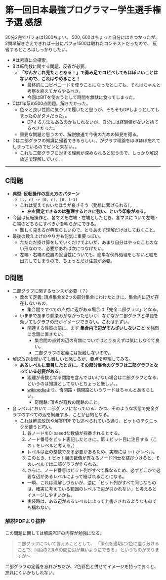 # 第一回日本最強プログラマー学生選手権予選 感想

30分2完でパフォは1300ちょい。
500, 600はちょっと自分にはきつかったが、
2問早解きさえできれば十分にパフォ1500は取れたコンテストだったので、
反省するところはしっかりしたい。

- Aは素直に全探索。
- Bは転倒数に関する問題、反省が必要。
  - **「なんかこれ見たことある！」で勇み足でコピペしてもほぼいいことはないので、これはやめること！**
    - 最終的にコピペコードを使うことになったとしても、それはちゃんと考察を終えてからやるべき。
    - 今回はBITを使おうとして時間を無駄に食ってしまった。
- Cはflip系の500点問題。解きたかった。
  - 色々と良い性質に気づいて履いたと思うが、そもそもDPしようとしてしまったのがダメだった。。
    - DPする方法もあるのかもしれないが、自分には経験値がないと捨てるべきだった。
  - 重要な問題と思うので、解説放送で今後のための知見を得る。
- Dは二部グラフの知識に帰着できるらしい、、がグラフ理論をほぼほぼ忘れてしまっているのでピンと来ない。。
  - これも二部グラフに対する理解が深められると思うので、しっかり解説放送で理解していく。

---

## C問題

- **典型: 反転操作の捉え方のパターン**
  - `[l, r] -> [0, r], [0, l-1]`
  - これは覚えておいたほうが良さそう（発想に繋げられる）。
    - **左を固定できるのは整理するときに強い、という印象がある。**
- 今回は反転操作と、各マスを右端・左端としたとき、各マスについて左端・右端のどちらにすべきかを明らかにできる。
  - 難しく見えるが典型らしいので、とりあえず理解だけはしておくこと。
- 最後の数え上げのやり方も何気に重要っぽい。
  - ただただ掛け算をしていくだけでよいが、あまり自分はやったことのない形なので、必要があれば次につなげたい。
  - 左端・右端の位置の妥当性についても、簡単な例外処理をしないと嘘を出力してしまうので、ちょっとだけ注意が必要。

## D問題

- 二部グラフに関するセンスが必要（？）
  - 改めて定義: 頂点集合を2つの部分集合にわけたときに、集合内に辺が存在しないもの。
    - 集合間ですべての点対に辺がある場合は「完全二部グラフ」となる。
  - いままであまり馴染みがなかったせいか、なかなか二部グラフと単語を効いてもグラフの形がイメージできない。これはまずい。
    - 関連する性質の前に、まず **集合内で辺がそんざいしないこと** を強烈に念頭に置きたい。
      - 集合間の点対の辺の有無についてはとりあえずは気にしなくて良い。
      - 二部グラフの定義には抵触しないので。
- 解説放送を聞いても難しいと感じるが、要点を整理してみる。
  - **あるレベルに着目したときに、その部分集合のグラフは二部グラフとなっている必要がある。**
    - 距離が奇数となる閉路を含んではいけない場合は二部グラフとなる、というのは知識としてないとちょっと厳しい。。
    - [wikipedia](https://ja.wikipedia.org/wiki/%E9%96%89%E8%B7%AF%E3%82%B0%E3%83%A9%E3%83%95)より、奇閉路・偶閉路というワードはちゃんとあるらしい。
      - 奇閉路: 頂点が奇数の閉路のこと。
- 各レベルにおいて二部グラフになっている、かつ、そのような状態で完全グラフのすべての辺を網羅する、ことが目的となる。
  - これは解説放送や解答PDFでも述べられている通り、ビットのテクニックを使うと巧い。
    1. 各ノードを0-basedな数値が採番されるとする。
    2. ノード番号をビット表記したときに、第 `i` ビット目に注目する（この `i` をレベルと考える。）
      - レベルは正の整数である必要があるため、実際には `i+1` がレベル。
    3. このとき、`i` ビット目の数値が異なるノード同士を結びつけると、そのレベルでは二部グラフが作られる。
    4. さらに、ノード番号はビット列がすべて異なるため、必ずどこかで必要な辺があるレベルによって結ばれることになる。
      - 一瞬、これは理解しづらいが、逆に「ビット列がすべて同じなものは、確実に考えている範囲のレベルで辺が引かれない」と考えるとイメージしやすいかも。
      - 実装時は、ある辺があるレベルによって上書きされるようなものでも構わない。

### 解説PDFより抜粋

この問題に関しては解説PDFの内容が勉強になる。

> 二部グラフについて言えることとして、
> 「頂点を適切に2色に塗り分けることで、同色の2頂点の間に辺が無いようにできる」
> というものがありますが〜

二部グラフの定義を忘れがちだが、2色彩色と併せてイメージを持っておくと、忘れにくいかもしれない。

